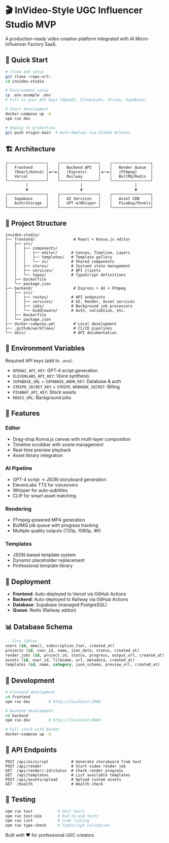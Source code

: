 # 🎬 InVideo-Style UGC Influencer Studio MVP

A production-ready video creation platform integrated with AI Micro-Influencer Factory SaaS.

## 🚀 Quick Start

```bash
# Clone and setup
git clone <repo-url>
cd invideo-studio

# Environment setup
cp .env.example .env
# Fill in your API keys (OpenAI, ElevenLabs, Stripe, Supabase)

# Start development
docker-compose up -d
npm run dev

# Deploy to production
git push origin main  # Auto-deploys via GitHub Actions
```

## 🏗️ Architecture

```
┌─────────────────┐    ┌─────────────────┐    ┌─────────────────┐
│   Frontend      │    │   Backend API   │    │   Render Queue  │
│   (React/Konva) │◄──►│   (Express)     │◄──►│   (FFmpeg)      │
│   Vercel        │    │   Railway       │    │   BullMQ/Redis  │
└─────────────────┘    └─────────────────┘    └─────────────────┘
         │                       │                       │
         ▼                       ▼                       ▼
┌─────────────────┐    ┌─────────────────┐    ┌─────────────────┐
│   Supabase      │    │   AI Services   │    │   Asset CDN     │
│   Auth/Storage  │    │   GPT-4/Whisper │    │   Pixabay/Pexels│
└─────────────────┘    └─────────────────┘    └─────────────────┘
```

## 📁 Project Structure

```
invideo-studio/
├── frontend/                 # React + Konva.js editor
│   ├── src/
│   │   ├── components/
│   │   │   ├── editor/      # Canvas, Timeline, Layers
│   │   │   ├── templates/   # Template gallery
│   │   │   └── ui/          # Shared components
│   │   ├── stores/          # Zustand state management  
│   │   ├── services/        # API clients
│   │   └── types/           # TypeScript definitions
│   ├── Dockerfile
│   └── package.json
├── backend/                  # Express + AI + FFmpeg
│   ├── src/
│   │   ├── routes/          # API endpoints
│   │   ├── services/        # AI, Render, Asset services
│   │   ├── jobs/            # Background job processors
│   │   └── middleware/      # Auth, validation, etc.
│   ├── Dockerfile
│   └── package.json
├── docker-compose.yml        # Local development
├── .github/workflows/        # CI/CD pipelines
└── docs/                     # API documentation
```

## 🔑 Environment Variables

Required API keys (add to `.env`):
- `OPENAI_API_KEY`: GPT-4 script generation
- `ELEVENLABS_API_KEY`: Voice synthesis
- `SUPABASE_URL` + `SUPABASE_ANON_KEY`: Database & auth
- `STRIPE_SECRET_KEY` + `STRIPE_WEBHOOK_SECRET`: Billing
- `PIXABAY_API_KEY`: Stock assets
- `REDIS_URL`: Background jobs

## 🎯 Features

### Editor
- Drag-drop Konva.js canvas with multi-layer composition
- Timeline scrubber with scene management
- Real-time preview playback
- Asset library integration

### AI Pipeline  
- GPT-4 script → JSON storyboard generation
- ElevenLabs TTS for voiceovers
- Whisper for auto-subtitles
- CLIP for smart asset matching

### Rendering
- FFmpeg-powered MP4 generation
- BullMQ job queue with progress tracking
- Multiple quality outputs (720p, 1080p, 4K)

### Templates
- JSON-based template system
- Dynamic placeholder replacement
- Professional template library

## 🚀 Deployment

- **Frontend**: Auto-deployed to Vercel via GitHub Actions
- **Backend**: Auto-deployed to Railway via GitHub Actions  
- **Database**: Supabase (managed PostgreSQL)
- **Queue**: Redis (Railway addon)

## 📊 Database Schema

```sql
-- Core tables
users (id, email, subscription_tier, created_at)
projects (id, user_id, name, json_data, status, created_at)
render_jobs (id, project_id, status, progress, output_url, created_at)
assets (id, user_id, filename, url, metadata, created_at)
templates (id, name, category, json_schema, preview_url, created_at)
```

## 🔧 Development

```bash
# Frontend development
cd frontend
npm run dev        # http://localhost:3000

# Backend development  
cd backend
npm run dev        # http://localhost:8000

# Full stack with Docker
docker-compose up -d
```

## 📝 API Endpoints

```
POST /api/ai/script          # Generate storyboard from text
POST /api/render             # Start video render job
GET  /api/render/:id/status  # Check render progress
GET  /api/templates          # List available templates
POST /api/assets/upload      # Upload custom assets
GET  /health                 # Health check
```

## 🧪 Testing

```bash
npm run test           # Unit tests
npm run test:e2e       # End-to-end tests
npm run lint           # Code linting
npm run type-check     # TypeScript validation
```

Built with ❤️ for professional UGC creators